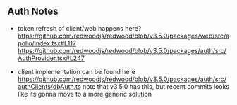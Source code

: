 ## Auth Notes


- token refresh of client/web happens here?
https://github.com/redwoodjs/redwood/blob/v3.5.0/packages/web/src/apollo/index.tsx#L117
https://github.com/redwoodjs/redwood/blob/v3.5.0/packages/auth/src/AuthProvider.tsx#L247

- client implementation can be found here
https://github.com/redwoodjs/redwood/blob/v3.5.0/packages/auth/src/authClients/dbAuth.ts
note that v3.5.0 has this, but recent commits looks like its gonna move to a more generic solution
